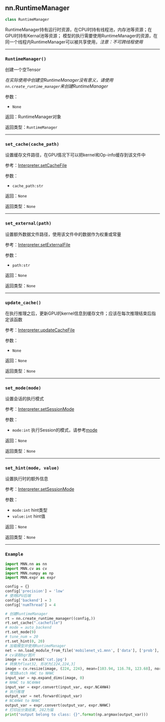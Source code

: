 ## nn.RuntimeManager

```python
class RuntimeManager
```
RuntimeManager持有运行时资源，在CPU时持有线程池，内存池等资源；在GPU时持有Kernal池等资源；
模型的执行需要使用RuntimeManager的资源，在同一个线程内RuntimeManager可以被共享使用，*注意：不可跨线程使用*

---
### `RuntimeManager()`
创建一个空Tensor

*在实际使用中创建空RuntimeManager没有意义，请使用`nn.create_runtime_manager`来创建RuntimeManager*

参数：
- `None`

返回：RuntimeManager对象

返回类型：`RuntimeManager`

---
### `set_cache(cache_path)`

设置缓存文件路径，在GPU情况下可以把kernel和Op-info缓存到该文件中

参考：[Interpreter.setCacheFile](Interpreter.html#setcachefile-cache-path)

参数：
- `cache_path:str`

返回：`None`

返回类型：`None`

---
### `set_external(path)`

设置额外数据文件路径，使用该文件中的数据作为权重或常量

参考：[Interpreter.setExternalFile](Interpreter.html#setexternalfile-path)

参数：
- `path:str`

返回：`None`

返回类型：`None`

---
### `update_cache()`

在执行推理之后，更新GPU的kernel信息到缓存文件；应该在每次推理结束后指定该函数

参考：[Interpreter.updateCacheFile](Interpreter.html#updatecachefile-session-flag)

参数：
- `None`

返回：`None`

返回类型：`None`

---
### `set_mode(mode)`

设置会话的执行模式

参考：[Interpreter.setSessionMode](Interpreter.html#setsessionmode-mode)

参数：
- `mode:int` 执行Session的模式，请参考[mode](Interpreter.html#setsessionmode-mode)

返回：`None`

返回类型：`None`

---
### `set_hint(mode, value)`

设置执行时的额外信息

参考：[Interpreter.setSessionMode](Interpreter.html#setsessionhint-mode-value)

参数：
- `mode:int` hint类型
- `value:int` hint值

返回：`None`

返回类型：`None`

---
### `Example`

```python
import MNN.nn as nn
import MNN.cv as cv
import MNN.numpy as np
import MNN.expr as expr

config = {}
config['precision'] = 'low'
# 使用GPU后端
config['backend'] = 3
config['numThread'] = 4

# 创建RuntimeManager
rt = nn.create_runtime_manager((config,))
rt.set_cache(".cachefile")
# mode = auto_backend
rt.set_mode(9)
# tune_num = 20 
rt.set_hint(0, 20)
# 加载模型并使用RuntimeManager
net = nn.load_module_from_file('mobilenet_v1.mnn', ['data'], ['prob'], runtime_manager=rt)
# cv读取bgr图片
image = cv.imread('cat.jpg')
# 转换为float32, 形状为[224,224,3]        
image = cv.resize(image, (224, 224), mean=[103.94, 116.78, 123.68], norm=[0.017, 0.017, 0.017])
# 增加batch HWC to NHWC
input_var = np.expand_dims(image, 0)
# NHWC to NC4HW4
input_var = expr.convert(input_var, expr.NC4HW4)
# 执行推理
output_var = net.forward(input_var)
# NC4HW4 to NHWC 
output_var = expr.convert(output_var, expr.NHWC)
# 打印出分类结果, 282为猫
print("output belong to class: {}".format(np.argmax(output_var)))
```